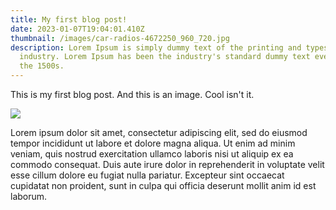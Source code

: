 ```yaml
---
title: My first blog post!
date: 2023-01-07T19:04:01.410Z
thumbnail: /images/car-radios-4672250_960_720.jpg
description: Lorem Ipsum is simply dummy text of the printing and typesetting
  industry. Lorem Ipsum has been the industry's standard dummy text ever since
  the 1500s.
---
```

This is my first blog post. And this is an image. Cool isn't it.

![](/images/council_of_elrond_-_fotr.png)

Lorem ipsum dolor sit amet, consectetur adipiscing elit, sed do eiusmod tempor incididunt ut labore et dolore magna aliqua. Ut enim ad minim veniam, quis nostrud exercitation ullamco laboris nisi ut aliquip ex ea commodo consequat. Duis aute irure dolor in reprehenderit in voluptate velit esse cillum dolore eu fugiat nulla pariatur. Excepteur sint occaecat cupidatat non proident, sunt in culpa qui officia deserunt mollit anim id est laborum.
